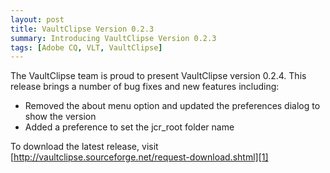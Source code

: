 ```yaml
---
layout: post
title: VaultClipse Version 0.2.3
summary: Introducing VaultClipse Version 0.2.3
tags: [Adobe CQ, VLT, VaultClipse]
---
```


The VaultClipse team is proud to present VaultClipse version 0.2.4. This release brings a number of bug fixes and new features including:

* Removed the about menu option and updated the preferences dialog to show the version
* Added a preference to set the jcr_root folder name

To download the latest release, visit [http://vaultclipse.sourceforge.net/request-download.shtml][1]

[1]: http://vaultclipse.sourceforge.net/request-download.shtml